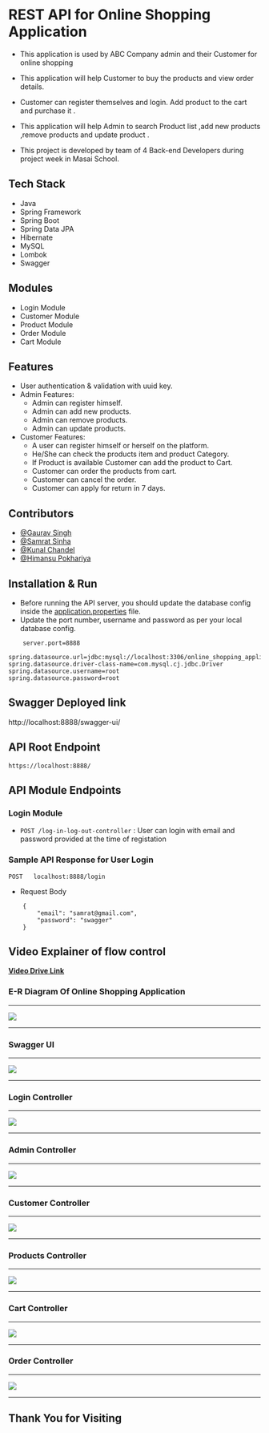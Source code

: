 

# REST API for Online Shopping Application 

* This application is used by ABC Company admin and their Customer for online shopping 
* This application will help Customer to buy the products and view order details.
* Customer can register themselves and login. Add product to the cart and purchase it .
* This application will help Admin to search Product list ,add new products ,remove products and update product .

* This project is developed by team of 4 Back-end Developers during project week in Masai School. 

## Tech Stack

* Java
* Spring Framework
* Spring Boot
* Spring Data JPA
* Hibernate
* MySQL
* Lombok
* Swagger

## Modules

*  Login Module
*	Customer Module
*	Product Module
*	Order Module
*	Cart Module


## Features

* User authentication & validation with uuid key.
* Admin Features:
    * Admin can register himself.
    * Admin can add new products.
    * Admin can remove products.
    * Admin can update products.
* Customer Features:
    * A user can register himself or herself on the platform.
    * He/She can check the products item and product Category.
    * If Product is available Customer can add the product to Cart.
    * Customer can order the products from cart.
    * Customer can cancel the order.
    * Customer can apply for return in 7 days.


## Contributors

* [@Gaurav Singh](https://github.com/gaurav7ingh)
* [@Samrat Sinha](https://github.com/Samrat-Sinha)
* [@Kunal Chandel](https://github.com/kunalchandel4)
* [@Himansu Pokhariya](https://github.com/believerHSP)




## Installation & Run

* Before running the API server, you should update the database config inside the [application.properties](https://github.com/gaurav7ingh/light-temper-9603/blob/main/pom.xml) file. 
* Update the port number, username and password as per your local database config.

```
    server.port=8888

spring.datasource.url=jdbc:mysql://localhost:3306/online_shopping_application
spring.datasource.driver-class-name=com.mysql.cj.jdbc.Driver
spring.datasource.username=root
spring.datasource.password=root

```

## Swagger Deployed link
http://localhost:8888/swagger-ui/

## API Root Endpoint

`https://localhost:8888/`

## API Module Endpoints

### Login Module

* `POST /log-in-log-out-controller` : User can login with email and password provided at the time of registation
<!--
### User Module


* `POST /customer/login` : Logging in customer with valid mobile number & password
* `GET /customer/availablecabs` : Getting the list of all the available cabs
* `GET /customers/cabs` : Getting All the cabs
* `GET /customers/checkhistory` : Getting the history of completed tr
* `PUT /customer/update/{mobile}` : Updates customer details based on mobile number
* `PATCH /customer/updatepassword/{mobile}` : Updates customer's password based on the given mobile number
* `POST /customer/booktrip` : Customer can book a cab
* `POST /customer/updatetrip` : Customer can modify or update the trip
* `POST /customer/logout` : Logging out customer based on session token
* `DELETE /customer/delete` : Deletes logged in user 
* `DELETE /customer/complete/{tripid}` : Completed the trip with the given tripid 
* `DELETE /customer/canceltrip` : Cancel the trip with the given tripid   


### Admin Module

* `POST /admin/register` : Register a new admin with proper data validation and admin session
* `POST /admin/login` : Admin can login with mobile number and password provided at the time of registation
* `GET /admin/logout` : Logging out admin based on session token
* `GET /admin/listoftripsbycustomer` : Get list of trips of by a customer id
* `GET /admin/listoftrips` : Get list of trips of all the trips
* `GET /admin/listocustomers` : Get list of all the customers
* `GET /admin/listodrivers` : Get list of all the drivers
* `PUT /admin/update/{username}` : Updates admin detaisl by passed user name
* `DELETE /admin/delete` : Deletes the admin with passed id   -->


### Sample API Response for User Login

`POST   localhost:8888/login`

* Request Body

```
    {
        "email": "samrat@gmail.com",
        "password": "swagger"
    }
```

## Video Explainer of flow control
 <a href="https://drive.google.com/file/d/1CTeKQ8u9vowsjTv0TV98B15g8E4zcFCr/view">**Video Drive Link** </a>
 
 
### E-R Diagram Of Online Shopping Application
---

<img src="https://user-images.githubusercontent.com/101389007/201763374-2ffeef8f-f5fe-4507-858a-d5f60106527e.png">

---

### Swagger UI

---

<img src="https://user-images.githubusercontent.com/101389007/201761270-ec0b67cb-af65-43cc-9889-aa174bbe9306.png">

---

### Login Controller

---

<img src="https://user-images.githubusercontent.com/101389007/201761609-681b6800-58ab-4752-a290-0bc86453deed.png">

---

### Admin Controller

---

<img src="https://user-images.githubusercontent.com/101389007/201761822-e6854f0c-b8b4-45c2-9fdf-b42356331457.png">


---

### Customer Controller

---

<img src="https://user-images.githubusercontent.com/101389007/201761970-801bae9f-abc2-4a89-9b6b-9fad26aafae6.png">

---

### Products Controller

---

<img src="https://user-images.githubusercontent.com/101389007/201762833-4fb18ea0-6022-42f8-b800-4d873fbc95fa.png">

---

### Cart Controller

---

<img src="https://user-images.githubusercontent.com/101389007/201763006-a22ebaea-0884-40b0-8bf5-c3b3342cd6d1.png">

---

### Order Controller

---

<img src="https://user-images.githubusercontent.com/101389007/201763169-cf85b90d-58fc-48cc-abf0-88ae9d3e56a2.png">

---

## Thank You for Visiting
